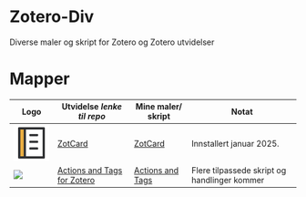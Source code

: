 # Zotero-Div
Diverse maler og skript for Zotero og Zotero utvidelser


# Mapper
| Logo | Utvidelse *lenke til repo* | Mine maler/ skript | Notat |
| --- | --- | --- | --- |
| <img src="https://raw.githubusercontent.com/018/zotcard/main/image/zotcard.png"> | [ZotCard](https://github.com/018/zotcard) | [ZotCard](ZotCard) | Innstallert januar 2025. |
|<img src="https://github.com/windingwind/zotero-actions-tags/blob/master/addon/chrome/content/icons/favicon.png">  | [Actions and Tags for Zotero](https://github.com/windingwind/zotero-actions-tags/blob/master/README.md) | [Actions and Tags](Actions-and-Tags) | Flere tilpassede skript og handlinger kommer |
